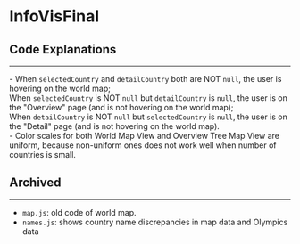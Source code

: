 # InfoVisFinal

## Code Explanations
***
-&nbsp;When `selectedCountry` and `detailCountry` both are NOT `null`, the user is hovering on the world map;  
When `selectedCountry` is NOT `null` but `detailCountry` is `null`, the user is on the "Overview" page (and is not 
hovering on the world map);  
When `detailCountry` is NOT `null` but `selectedCountry` is `null`, the user is on the "Detail" page (and is not 
hovering on the world map).  
-&nbsp;Color scales for both World Map View and Overview Tree Map View are uniform, because non-uniform ones does not 
work well when number of countries is small.

## Archived
***
- `map.js`: old code of world map.
- `names.js`: shows country name discrepancies in map data and Olympics data